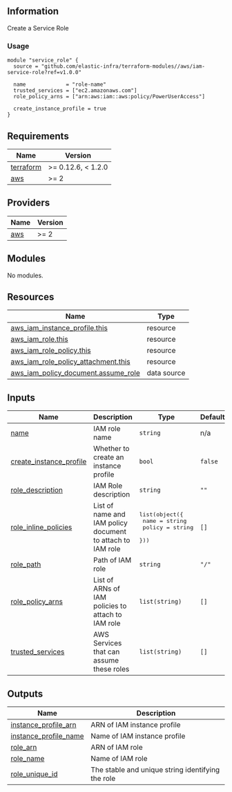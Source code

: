 <!-- BEGINNING OF PRE-COMMIT-TERRAFORM DOCS HOOK -->
## Information

Create a Service Role

### Usage

```hcl
module "service_role" {
  source = "github.com/elastic-infra/terraform-modules//aws/iam-service-role?ref=v1.0.0"

  name             = "role-name"
  trusted_services = ["ec2.amazonaws.com"]
  role_policy_arns = ["arn:aws:iam::aws:policy/PowerUserAccess"]

  create_instance_profile = true
}
```

## Requirements

| Name | Version |
|------|---------|
| <a name="requirement_terraform"></a> [terraform](#requirement\_terraform) | >= 0.12.6, < 1.2.0 |
| <a name="requirement_aws"></a> [aws](#requirement\_aws) | >= 2 |

## Providers

| Name | Version |
|------|---------|
| <a name="provider_aws"></a> [aws](#provider\_aws) | >= 2 |

## Modules

No modules.

## Resources

| Name | Type |
|------|------|
| [aws_iam_instance_profile.this](https://registry.terraform.io/providers/hashicorp/aws/latest/docs/resources/iam_instance_profile) | resource |
| [aws_iam_role.this](https://registry.terraform.io/providers/hashicorp/aws/latest/docs/resources/iam_role) | resource |
| [aws_iam_role_policy.this](https://registry.terraform.io/providers/hashicorp/aws/latest/docs/resources/iam_role_policy) | resource |
| [aws_iam_role_policy_attachment.this](https://registry.terraform.io/providers/hashicorp/aws/latest/docs/resources/iam_role_policy_attachment) | resource |
| [aws_iam_policy_document.assume_role](https://registry.terraform.io/providers/hashicorp/aws/latest/docs/data-sources/iam_policy_document) | data source |

## Inputs

| Name | Description | Type | Default | Required |
|------|-------------|------|---------|:--------:|
| <a name="input_name"></a> [name](#input\_name) | IAM role name | `string` | n/a | yes |
| <a name="input_create_instance_profile"></a> [create\_instance\_profile](#input\_create\_instance\_profile) | Whether to create an instance profile | `bool` | `false` | no |
| <a name="input_role_description"></a> [role\_description](#input\_role\_description) | IAM Role description | `string` | `""` | no |
| <a name="input_role_inline_policies"></a> [role\_inline\_policies](#input\_role\_inline\_policies) | List of name and IAM policy document to attach to IAM role | <pre>list(object({<br>    name   = string<br>    policy = string<br>  }))</pre> | `[]` | no |
| <a name="input_role_path"></a> [role\_path](#input\_role\_path) | Path of IAM role | `string` | `"/"` | no |
| <a name="input_role_policy_arns"></a> [role\_policy\_arns](#input\_role\_policy\_arns) | List of ARNs of IAM policies to attach to IAM role | `list(string)` | `[]` | no |
| <a name="input_trusted_services"></a> [trusted\_services](#input\_trusted\_services) | AWS Services that can assume these roles | `list(string)` | `[]` | no |

## Outputs

| Name | Description |
|------|-------------|
| <a name="output_instance_profile_arn"></a> [instance\_profile\_arn](#output\_instance\_profile\_arn) | ARN of IAM instance profile |
| <a name="output_instance_profile_name"></a> [instance\_profile\_name](#output\_instance\_profile\_name) | Name of IAM instance profile |
| <a name="output_role_arn"></a> [role\_arn](#output\_role\_arn) | ARN of IAM role |
| <a name="output_role_name"></a> [role\_name](#output\_role\_name) | Name of IAM role |
| <a name="output_role_unique_id"></a> [role\_unique\_id](#output\_role\_unique\_id) | The stable and unique string identifying the role |

<!-- END OF PRE-COMMIT-TERRAFORM DOCS HOOK -->
